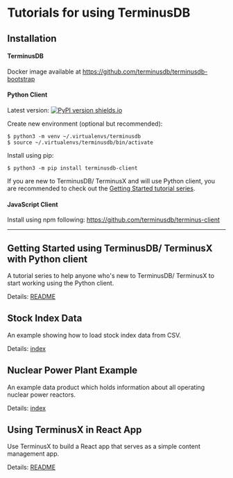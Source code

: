 # Tutorials for using TerminusDB

## Installation

#### TerminusDB

Docker image available at https://github.com/terminusdb/terminusdb-bootstrap

#### Python Client

Latest version: [![PyPI version shields.io](https://img.shields.io/pypi/v/terminusdb-client.svg?logo=pypi)](https://pypi.python.org/pypi/terminusdb-client/)

Create new environment (optional but recommended):

```
$ python3 -m venv ~/.virtualenvs/terminusdb
$ source ~/.virtualenvs/terminusdb/bin/activate
```

Install using pip:

`$ python3 -m pip install terminusdb-client`

If you are new to TerminusDB/ TerminusX and will use Python client, you are recommended to check out the [Getting Started tutorial series](./getting_started/python-client).


#### JavaScript Client

Install using npm following:
https://github.com/terminusdb/terminus-client

---

## Getting Started using TerminusDB/ TerminusX with Python client

A tutorial series to help anyone who's new to TerminusDB/ TerminusX to start working using the Python client.

Details: [README](./getting_started/python-client/README.md)

## Stock Index Data

An example showing how to load stock index data from CSV.

Details: [index](./stock_index)

## Nuclear Power Plant Example

An example data product which holds information about all operating nuclear power reactors.

Details: [index](./nuclear)

## Using TerminusX in React App

Use TerminusX to build a React app that serves as a simple content management app.

Details: [README](./react-example/README.md)
